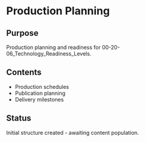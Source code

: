# Production Planning

## Purpose
Production planning and readiness for 00-20-06_Technology_Readiness_Levels.

## Contents
- Production schedules
- Publication planning
- Delivery milestones

## Status
Initial structure created - awaiting content population.
